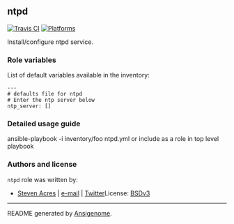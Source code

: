 ## ntpd

[![Travis CI](http://img.shields.io/travis/sacres/ansible/roles/ntpd.svg?style=flat)](http://travis-ci.org/sacres/ansible/roles/ntpd)  [![Platforms](http://img.shields.io/badge/platforms-el-lightgrey.svg?style=flat)](#)

Install/configure ntpd service.



### Role variables

List of default variables available in the inventory:

    ---
    # defaults file for ntpd
    # Enter the ntp server below
    ntp_server: []


### Detailed usage guide

ansible-playbook -i inventory/foo ntpd.yml or include as a role in top level playbook

### Authors and license

`ntpd` role was written by:
- [Steven Acres](https://github.com/sacres/ansible) | [e-mail](mailto:steven@swatteksystems.com) | [Twitter](https://twitter.com/swamobil)License: [BSDv3](https://tldrlegal.com/license/bsd-3-clause-license-(revised))

***

README generated by [Ansigenome](https://github.com/nickjj/ansigenome/).
